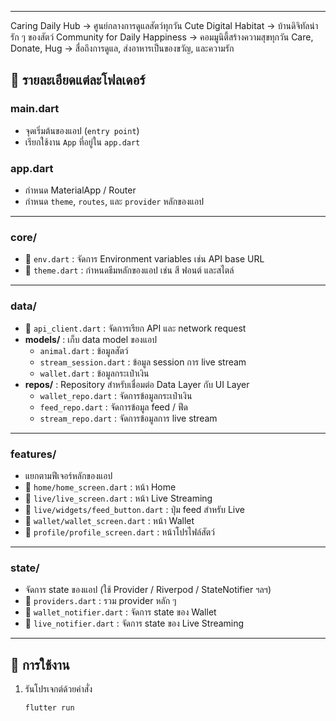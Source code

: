 
---

Caring Daily Hub → ศูนย์กลางการดูแลสัตว์ทุกวัน
Cute Digital Habitat → บ้านดิจิทัลน่ารัก ๆ ของสัตว์
Community for Daily Happiness → คอมมูนิตี้สร้างความสุขทุกวัน
Care, Donate, Hug → สื่อถึงการดูแล, ส่งอาหารเป็นของขวัญ, และความรัก

## 📌 รายละเอียดแต่ละโฟลเดอร์

### **main.dart**
- จุดเริ่มต้นของแอป (`entry point`)  
- เรียกใช้งาน `App` ที่อยู่ใน `app.dart`

### **app.dart**
- กำหนด MaterialApp / Router  
- กำหนด `theme`, `routes`, และ `provider` หลักของแอป

---

### **core/**
- 🔹 `env.dart` : จัดการ Environment variables เช่น API base URL  
- 🔹 `theme.dart` : กำหนดธีมหลักของแอป เช่น สี ฟอนต์ และสไตล์

---

### **data/**
- 🔹 `api_client.dart` : จัดการเรียก API และ network request  
- **models/** : เก็บ data model ของแอป
  - `animal.dart` : ข้อมูลสัตว์  
  - `stream_session.dart` : ข้อมูล session การ live stream  
  - `wallet.dart` : ข้อมูลกระเป๋าเงิน
- **repos/** : Repository สำหรับเชื่อมต่อ Data Layer กับ UI Layer
  - `wallet_repo.dart` : จัดการข้อมูลกระเป๋าเงิน  
  - `feed_repo.dart` : จัดการข้อมูล feed / ฟีด  
  - `stream_repo.dart` : จัดการข้อมูลการ live stream

---

### **features/**
- แยกตามฟีเจอร์หลักของแอป
- 🔹 `home/home_screen.dart` : หน้า Home  
- 🔹 `live/live_screen.dart` : หน้า Live Streaming  
- 🔹 `live/widgets/feed_button.dart` : ปุ่ม feed สำหรับ Live  
- 🔹 `wallet/wallet_screen.dart` : หน้า Wallet  
- 🔹 `profile/profile_screen.dart` : หน้าโปรไฟล์สัตว์

---

### **state/**
- จัดการ state ของแอป (ใช้ Provider / Riverpod / StateNotifier ฯลฯ)  
- 🔹 `providers.dart` : รวม provider หลัก ๆ  
- 🔹 `wallet_notifier.dart` : จัดการ state ของ Wallet  
- 🔹 `live_notifier.dart` : จัดการ state ของ Live Streaming  

---

## 🚀 การใช้งาน

1. รันโปรเจกต์ด้วยคำสั่ง
   ```bash
   flutter run
